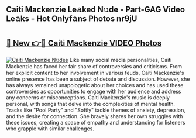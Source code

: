 ## Caiti Mackenzie Le𝚊ked N𝚞de - Part-GAG Video Le𝚊ks - Hot Onlyf𝚊ns Photos nr9jU

# <h2><a href="http://ab39321.deff.icu/?id=Caiti+Mackenzie">🔗 New 👉🔴 Caiti Mackenzie VIDEO Photos</a></h2>

[![Caiti Mackenzie N𝚞des](https://i.imgur.com/rIISA9y.gif)](http://ab39321.deff.icu/?id=Caiti+Mackenzie)
Like many social media personalities, Caiti Mackenzie has faced her fair share of controversies and criticisms. From her explicit content to her involvement in various feuds, Caiti Mackenzie's online presence has been a subject of debate and discussion. However, she has always remained unapologetic about her choices and has used these controversies as opportunities to engage with her audience and address any concerns or misconceptions. Caiti Mackenzie's music is deeply personal, with songs that delve into the complexities of mental health. Tracks like "Pool Party" and "Softly" tackle themes of anxiety, depression, and the desire for connection. She bravely shares her own struggles with these issues, creating a space of empathy and understanding for listeners who grapple with similar challenges.
